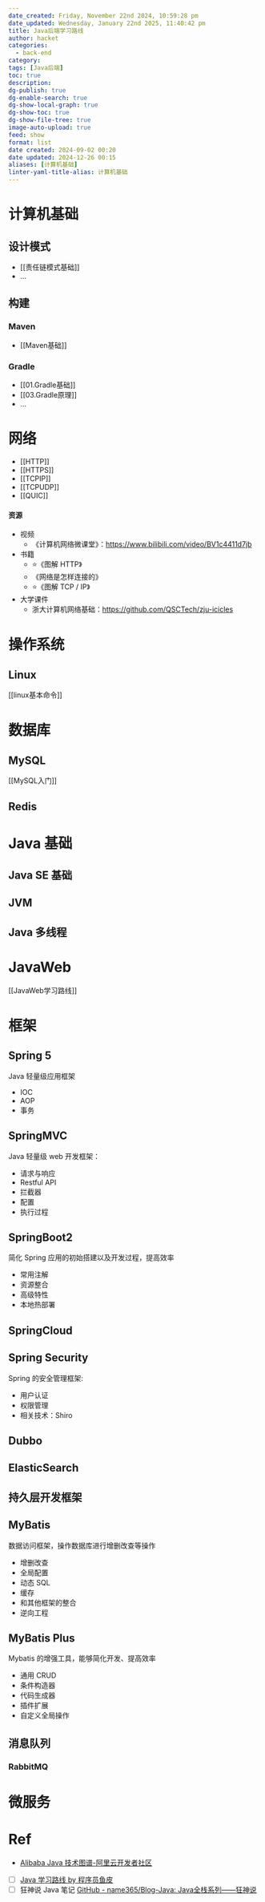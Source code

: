 ```yaml
---
date_created: Friday, November 22nd 2024, 10:59:28 pm
date_updated: Wednesday, January 22nd 2025, 11:40:42 pm
title: Java后端学习路线
author: hacket
categories:
  - back-end
category: 
tags: [Java后端]
toc: true
description: 
dg-publish: true
dg-enable-search: true
dg-show-local-graph: true
dg-show-toc: true
dg-show-file-tree: true
image-auto-upload: true
feed: show
format: list
date created: 2024-09-02 00:20
date updated: 2024-12-26 00:15
aliases: [计算机基础]
linter-yaml-title-alias: 计算机基础
---
```


# 计算机基础

## 设计模式

- [[责任链模式基础]]
- …

## 构建

### Maven

- [[Maven基础]]

### Gradle

- [[01.Gradle基础]]
- [[03.Gradle原理]]
- …

# 网络

- [[HTTP]]
- [[HTTPS]]
- [[TCPIP]]
- [[TCPUDP]]
- [[QUIC]]

#### 资源

- 视频
  - 《计算机网络微课堂》：<https://www.bilibili.com/video/BV1c4411d7jb>
- 书籍
  - ⭐《图解 HTTP》
  - 《网络是怎样连接的》
  - ⭐《图解 TCP / IP》
- 大学课件
  - 浙大计算机网络基础：<https://github.com/QSCTech/zju-icicles>

# 操作系统

## Linux

[[linux基本命令]]

# 数据库

## MySQL

[[MySQL入门]]

## Redis

# Java 基础

## Java SE 基础

## JVM

## Java 多线程

# JavaWeb

[[JavaWeb学习路线]]

# 框架

## Spring 5

Java 轻量级应用框架

- IOC
- AOP
- 事务

## SpringMVC

Java 轻量级 web 开发框架：

- 请求与响应
- Restful API
- 拦截器
- 配置
- 执行过程

## SpringBoot2

简化 Spring 应用的初始搭建以及开发过程，提高效率

- 常用注解
- 资源整合
- 高级特性
- 本地热部署

## SpringCloud

## Spring Security

Spring 的安全管理框架:

- 用户认证
- 权限管理
- 相关技术：Shiro

## Dubbo

## ElasticSearch

## 持久层开发框架

## MyBatis

数据访问框架，操作数据库进行增删改查等操作

- 增删改查
- 全局配置
- 动态 SQL
- 缓存
- 和其他框架的整合
- 逆向工程

## MyBatis Plus

Mybatis 的增强工具，能够简化开发、提高效率

- 通用 CRUD
- 条件构造器
- 代码生成器
- 插件扩展
- 自定义全局操作

## 消息队列

### RabbitMQ

# 微服务

# Ref

- [Alibaba Java 技术图谱-阿里云开发者社区](https://developer.aliyun.com/graph/java)
- [ ] [Java 学习路线 by 程序员鱼皮](https://github.com/liyupi/codefather/blob/main/%E5%AD%A6%E4%B9%A0%E8%B7%AF%E7%BA%BF/Java%E5%AD%A6%E4%B9%A0%E8%B7%AF%E7%BA%BF%20by%20%E7%A8%8B%E5%BA%8F%E5%91%98%E9%B1%BC%E7%9A%AE.md)
- [ ] 狂神说 Java 笔记 [GitHub - name365/Blog-Java: Java全栈系列——狂神说](https://github.com/name365/Blog-Java)
